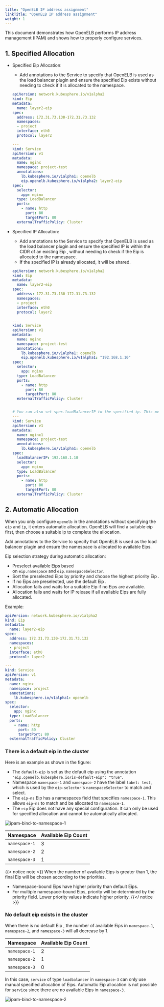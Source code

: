 ```yaml
---
title: "OpenELB IP address assignment"
linkTitle: "OpenELB IP address assignment"
weight: 1
---
```


This document demonstrates how OpenELB performs IP address management (IPAM) and shows how to properly configure services.

## 1. Specified Allocation

- Specified Eip Allocation:
    - Add annotations to the Service to specify that OpenELB is used as the load balancer plugin and ensure the specified Eip exists without needing to check if it is allocated to the namespace.

  ```yaml
  apiVersion: network.kubesphere.io/v1alpha2
  kind: Eip
  metadata:
    name: layer2-eip
  spec:
    address: 172.31.73.130-172.31.73.132
    namespaces: 
    - project
    interface: eth0
    protocol: layer2

  ---
  kind: Service
  apiVersion: v1
  metadata:
    name: nginx
    namespace: project-test
    annotations:
      lb.kubesphere.io/v1alpha1: openelb
      eip.openelb.kubesphere.io/v1alpha2: layer2-eip
  spec:
    selector:
      app: nginx
    type: LoadBalancer
    ports:
      - name: http
        port: 80
        targetPort: 80
    externalTrafficPolicy: Cluster
  ```


- Specified IP Allocation:
    - Add annotations to the Service to specify that OpenELB is used as the load balancer plugin and ensure the specified IP is within the CIDR of an existing Eip , without needing to check if the Eip is allocated to the namespace.
    - If the specified IP is already allocated, it will be shared.

  ```yaml
  apiVersion: network.kubesphere.io/v1alpha2
  kind: Eip
  metadata:
    name: layer2-eip
  spec:
    address: 172.31.73.130-172.31.73.132
    namespaces: 
    - project
    interface: eth0
    protocol: layer2

  ---
  kind: Service
  apiVersion: v1
  metadata:
    name: nginx
    namespace: project-test
    annotations:
      lb.kubesphere.io/v1alpha1: openelb
      eip.openelb.kubesphere.io/v1alpha1: "192.168.1.10"
  spec:
    selector:
      app: nginx
    type: LoadBalancer
    ports:
      - name: http
        port: 80
        targetPort: 80
    externalTrafficPolicy: Cluster


  # You can also set spec.loadBalancerIP to the specified ip. This method is recommended.
  ---
  kind: Service
  apiVersion: v1
  metadata:
    name: nginx1
    namespace: project-test
    annotations:
      lb.kubesphere.io/v1alpha1: openelb
  spec:
    loadBalancerIP: 192.168.1.10
    selector:
      app: nginx
    type: LoadBalancer
    ports:
      - name: http
        port: 80
        targetPort: 80
    externalTrafficPolicy: Cluster
  ```


## 2. Automatic Allocation

When you only configure `openelb` in the annotations without specifying the `eip` and `ip`, it enters automatic allocation. OpenELB will find a suitable eip first, then choose a suitable ip to complete the allocation.

Add annotations to the Service to specify that OpenELB is used as the load balancer plugin and ensure the namespace is allocated to available Eips.

Eip selection strategy during automatic allocation:
  - Preselect available Eips based on `eip.namespace` and `eip.namespaceSelector`.
  - Sort the preselected Eips by priority and choose the highest priority Eip .
  - If no Eips are preselected, use the default Eip .
  - Allocation fails and waits for a suitable Eip if no Eips are available.
  - Allocation fails and waits for IP release if all available Eips are fully allocated.

Example:
  ```yaml
  apiVersion: network.kubesphere.io/v1alpha2
  kind: Eip
  metadata:
    name: layer2-eip
  spec:
    address: 172.31.73.130-172.31.73.132
    namespaces: 
    - project
    interface: eth0
    protocol: layer2

  ---
  kind: Service
  apiVersion: v1
  metadata:
    name: nginx
    namespace: project
    annotations:
      lb.kubesphere.io/v1alpha1: openelb
  spec:
    selector:
      app: nginx
    type: LoadBalancer
    ports:
      - name: http
        port: 80
        targetPort: 80
    externalTrafficPolicy: Cluster
  ```

### There is a default eip in the cluster

Here is an example as shown in the figure: 

* The `default-eip` is set as the default eip using the annotation `"eip.openelb.kubesphere.io/is-default-eip": "true"`. 
* Namespace `namespace-1` and `namespace-2` have the label `label: test`, which is used by the `eip-selector`'s `namespaceSelector` to match and select. 
* The `eip-ns` Eip has a namespaces field that specifies `namespace-1`. This allows `eip-ns` to match and be allocated to `namespace-1`. 
* The `eip` Eip does not have any special configuration. It can only be used for specified allocation and cannot be automatically allocated.

![ipam-bind-to-namespace-1](/images/en/docs/getting-started/usage/ip-address-assignment/ipam-bind-to-namespace-1.svg)


| Namespace | Available Eip Count |
|--|--|
| `namespace-1` | 3 |
| `namespace-2` | 2 |
| `namespace-3` | 1 |

  {{< notice note >}}
  When the number of available Eips is greater than 1, the final Eip will be chosen according to the priorities. 
  * Namespace-bound Eips have higher priority than default Eips. 
  * For multiple namespace-bound Eips, priority will be determined by the priority field. Lower priority values indicate higher priority.
  {{</ notice >}}


### No default eip exists in the cluster

When there is no default Eip , the number of available Eips in `namespace-1`, `namespace-2`, and `namespace-3` will all decrease by 1. 

| Namespace | Available Eip Count |
|--|--|
| `namespace-1` | 2 |
| `namespace-2` | 1 |
| `namespace-3` | 0 |

In this case, `service` of type `loadbalancer` in `namespace-3` can only use manual specified allocation of Eips. Automatic Eip allocation is not possible for `service` since there are no available Eips in `namespace-3`.

![ipam-bind-to-namespace-2](/images/en/docs/getting-started/usage/ip-address-assignment/ipam-bind-to-namespace-2.svg)
